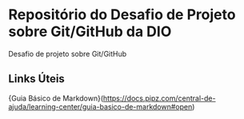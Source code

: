 # Repositório do Desafio de Projeto sobre Git/GitHub da DIO
Desafio de projeto sobre Git/GitHub

## Links Úteis 
{Guia Básico de Markdown}(https://docs.pipz.com/central-de-ajuda/learning-center/guia-basico-de-markdown#open)

